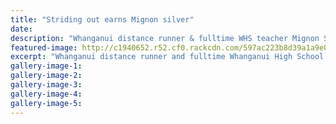 ```yaml
---
title: "Striding out earns Mignon silver"
date: 
description: "Whanganui distance runner & fulltime WHS teacher Mignon Stevenson has not rested on her laurels since winning national silver in the Athletics NZ marathon..."
featured-image: http://c1940652.r52.cf0.rackcdn.com/597ac223b8d39a1a9e000ccc/Mignon-Stevenson-marathon-chron-july.jpg
excerpt: "Whanganui distance runner and fulltime Whanganui High School teacher Mignon Stevenson has not rested on her laurels since winning national silver in the Athletics NZ marathon late last month."
gallery-image-1: 
gallery-image-2: 
gallery-image-3: 
gallery-image-4: 
gallery-image-5: 
---
```

